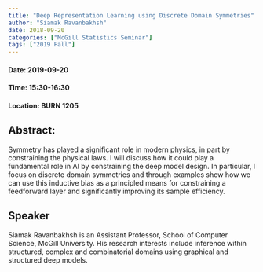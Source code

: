 ```yaml
---
title: "Deep Representation Learning using Discrete Domain Symmetries"
author: "Siamak Ravanbakhsh"
date: 2018-09-20
categories: ["McGill Statistics Seminar"]
tags: ["2019 Fall"]
---
```


#### Date: 2019-09-20
#### Time: 15:30-16:30
#### Location: BURN 1205

## Abstract:

Symmetry has played a significant role in modern physics, in part by constraining the physical laws. I will discuss how it could play a fundamental role in AI by constraining the deep model design. In particular, I focus on discrete domain symmetries and through examples show how we can use this inductive bias as a principled means for constraining a feedforward layer and significantly improving its sample efficiency.

## Speaker

Siamak Ravanbakhsh is an Assistant Professor, School of Computer Science, McGill University. His research interests include inference within structured, complex and combinatorial domains using graphical and structured deep models.